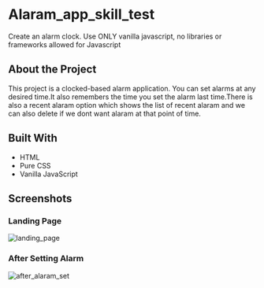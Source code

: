 # Alaram_app_skill_test

Create an alarm clock. Use ONLY vanilla javascript, no libraries or frameworks allowed for Javascript 

## About the Project
 This project is a clocked-based alarm application. You can set alarms at any desired time.It also remembers the time you set the alarm last time.There is also a recent alaram option which shows the list of recent alaram and we can also delete if we dont want alaram at that point of time.


## Built With
-  HTML
-  Pure CSS
-  Vanilla JavaScript

## Screenshots
### Landing Page
![landing_page](https://github.com/Manidheeraj123/Alaram_app_skill_test/assets/100212243/c94b0ba9-d002-4343-962d-21e3d67b433f)
### After Setting Alarm
![after_alaram_set](https://github.com/Manidheeraj123/Alaram_app_skill_test/assets/100212243/2467f9d1-4243-4eae-9609-43dd6992e2a4)
